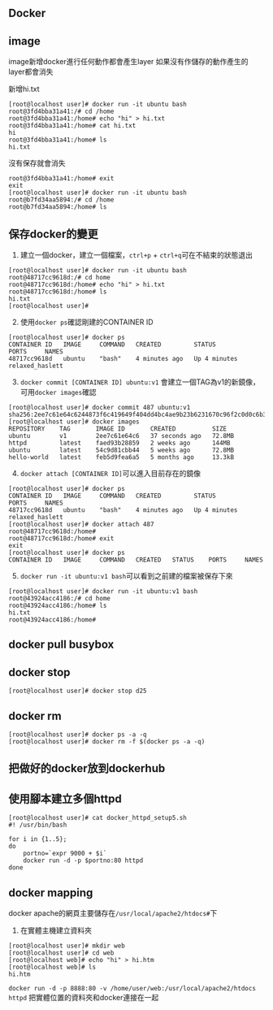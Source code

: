 ## Docker

## image
image新增docker進行任何動作都會產生layer
如果沒有作儲存的動作產生的layer都會消失

新增hi.txt
```
[root@localhost user]# docker run -it ubuntu bash
root@3fd4bba31a41:/# cd /home
root@3fd4bba31a41:/home# echo "hi" > hi.txt
root@3fd4bba31a41:/home# cat hi.txt 
hi
root@3fd4bba31a41:/home# ls
hi.txt
```
沒有保存就會消失
```
root@3fd4bba31a41:/home# exit
exit
[root@localhost user]# docker run -it ubuntu bash
root@b7fd34aa5894:/# cd /home
root@b7fd34aa5894:/home# ls
```

## 保存docker的變更
1. 建立一個docker，建立一個檔案，`ctrl+p` + `ctrl+q`可在不結束的狀態退出
```
[root@localhost user]# docker run -it ubuntu bash
root@48717cc9618d:/# cd home
root@48717cc9618d:/home# echo "hi" > hi.txt
root@48717cc9618d:/home# ls
hi.txt
[root@localhost user]#
```
2. 使用`docker ps`確認剛建的CONTAINER ID
```
[root@localhost user]# docker ps
CONTAINER ID   IMAGE     COMMAND   CREATED         STATUS         PORTS     NAMES
48717cc9618d   ubuntu    "bash"    4 minutes ago   Up 4 minutes             relaxed_haslett
```
3. `docker commit [CONTAINER ID] ubuntu:v1` 會建立一個TAG為v1的新鏡像，可用`docker images`確認
```
[root@localhost user]# docker commit 487 ubuntu:v1
sha256:2ee7c61e64c6244873f6c419649f404dd4bc4ae9b23b6231670c96f2c0d0c6b3
[root@localhost user]# docker images
REPOSITORY    TAG       IMAGE ID       CREATED          SIZE
ubuntu        v1        2ee7c61e64c6   37 seconds ago   72.8MB
httpd         latest    faed93b28859   2 weeks ago      144MB
ubuntu        latest    54c9d81cbb44   5 weeks ago      72.8MB
hello-world   latest    feb5d9fea6a5   5 months ago     13.3kB
```
4. `docker attach [CONTAINER ID]`可以進入目前存在的鏡像
```
[root@localhost user]# docker ps
CONTAINER ID   IMAGE     COMMAND   CREATED         STATUS         PORTS     NAMES
48717cc9618d   ubuntu    "bash"    4 minutes ago   Up 4 minutes             relaxed_haslett
[root@localhost user]# docker attach 487
root@48717cc9618d:/home# 
root@48717cc9618d:/home# exit
exit
[root@localhost user]# docker ps
CONTAINER ID   IMAGE     COMMAND   CREATED   STATUS    PORTS     NAMES
```
5. `docker run -it ubuntu:v1 bash`可以看到之前建的檔案被保存下來
```
[root@localhost user]# docker run -it ubuntu:v1 bash
root@43924acc4186:/# cd home
root@43924acc4186:/home# ls
hi.txt
root@43924acc4186:/home# 
```

## docker pull busybox

## docker stop
```
[root@localhost user]# docker stop d25
```
## docker rm 
```
[root@localhost user]# docker ps -a -q
[root@localhost user]# docker rm -f $(docker ps -a -q)
```
## 把做好的docker放到dockerhub

## 使用腳本建立多個httpd
```
[root@localhost user]# cat docker_httpd_setup5.sh 
#! /usr/bin/bash

for i in {1..5};
do
    portno=`expr 9000 + $i`
    docker run -d -p $portno:80 httpd
done
```

## docker mapping
docker apache的網頁主要儲存在`/usr/local/apache2/htdocs#`下

1. 在實體主機建立資料夾
```
[root@localhost user]# mkdir web
[root@localhost user]# cd web
[root@localhost web]# echo "hi" > hi.htm
[root@localhost web]# ls
hi.htm
```

`docker run -d -p 8888:80 -v /home/user/web:/usr/local/apache2/htdocs httpd`
把實體位置的資料夾和docker連接在一起

[](pic/docker_mapping.jpg)